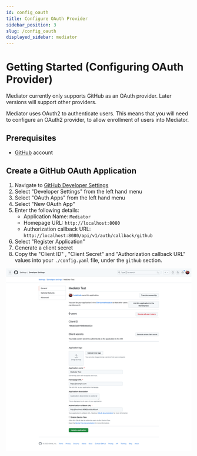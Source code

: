 ```yaml
---
id: config_oauth
title: Configure OAuth Provider
sidebar_position: 3
slug: /config_oauth
displayed_sidebar: mediator
---
```


# Getting Started (Configuring OAuth Provider)

Mediator currently only supports GitHub as an OAuth provider. Later versions will support other providers.

Mediator uses OAuth2 to authenticate users. This means that you will need to configure an OAuth2 provider, to allow enrollment of users into Mediator.

## Prerequisites

- [GitHub](https://github.com) account

## Create a GitHub OAuth Application

1. Navigate to [GitHub Developer Settings](https://github.com/settings/profile)
2. Select "Developer Settings" from the left hand menu
3. Select "OAuth Apps" from the left hand menu
4. Select "New OAuth App"
5. Enter the following details:
   - Application Name: `Mediator`
   - Homepage URL: `http://localhost:8080`
   - Authorization callback URL: `http://localhost:8080/api/v1/auth/callback/github`
6. Select "Register Application"
7. Generate a client secret
7. Copy the "Client ID" , "Client Secret" and "Authorization callback URL" values
   into your `./config.yaml` file, under the `github` section.

![github oauth2 page](./images/github-settings-application.png)